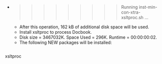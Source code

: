 * >>>>>>>>> Running inst-min-con-xtra-xsltproc.sh ...
  * After this operation, 162 kB of additional disk space will be used.
  * Install xsltproc to process Docbook.
  * Disk size = 3467032K. Space Used = 296K. Runtime = 00:00:00:02.
  * The following NEW packages will be installed:
  ```bash
xsltproc
  ```

